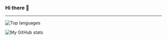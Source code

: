 ### Hi there 👋

<!--
**rafaelsilva29/rafaelsilva29** is a ✨ _special_ ✨ repository because its `README.md` (this file) appears on your GitHub profile.

Here are some ideas to get you started:

- 🔭 I’m currently working on ...
- 🌱 I’m currently learning ...
- 👯 I’m looking to collaborate on ...
- 🤔 I’m looking for help with ...
- 💬 Ask me about ...
- 📫 How to reach me: ...
- 😄 Pronouns: ...
- ⚡ Fun fact: ...
-->

---

![Top languages](https://github-readme-stats.vercel.app/api/top-langs/?username=rafaelsilva29&theme=codeSTACKr&layout=compact&hide_border=true&hide=html,css,tex,scss,less)

![My GitHub stats](https://github-readme-stats.vercel.app/api?username=rafaelsilva29&theme=codeSTACKr&count_private=true&hide=contribs&hide_border=true)
